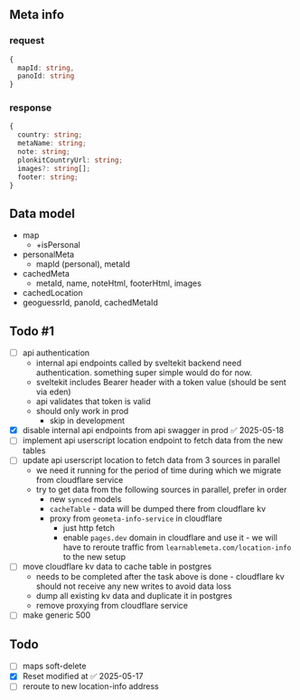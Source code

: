 ## Meta info
### request
```typescript
{  
  mapId: string,  
  panoId: string
}
```
### response
```typescript
{  
  country: string;
  metaName: string;  
  note: string;  
  plonkitCountryUrl: string;  
  images?: string[];  
  footer: string;
}
```
## Data model
- map
	- +isPersonal
- personalMeta
	- mapId (personal), metaId
- cachedMeta
	- metaId, name, noteHtml, footerHtml, images
- cachedLocation
- geoguessrId, panoId, cachedMetaId
  
## Todo #1
- [ ] api authentication
	- internal api endpoints called by sveltekit backend need authentication. something super simple would do for now.
	- sveltekit includes Bearer header with a token value (should be sent via eden)
	- api validates that token is valid
	- should only work in prod
		- skip in development
- [x] disable internal api endpoints from api swagger in prod ✅ 2025-05-18
- [ ] implement api userscript location endpoint to fetch data from the new tables
- [ ] update api userscript location to fetch data from 3 sources in parallel
	- we need it running for the period of time during which we migrate from cloudflare service
	- try to get data from the following sources in parallel, prefer in order
		- new `synced` models
		- `cacheTable` - data will be dumped there from cloudflare kv
		- proxy from `geometa-info-service` in cloudflare
			- just http fetch
			- enable `pages.dev` domain in cloudflare and use it - we will have to reroute traffic from `learnablemeta.com/location-info` to the new setup
- [ ] move cloudflare kv data to cache table in postgres
	- needs to be completed after the task above is done - cloudflare kv should not receive any new writes to avoid data loss
	- dump all existing kv data and duplicate it in postgres
	- remove proxying from cloudflare service
- [ ] make generic 500

## Todo
- [ ] maps soft-delete
- [x] Reset modified at ✅ 2025-05-17
- [ ] reroute to new location-info address